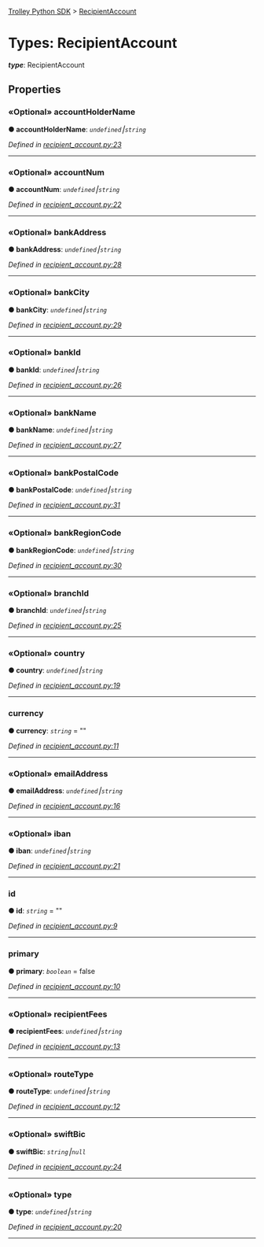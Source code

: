 [Trolley Python SDK](../README.md) > [RecipientAccount](../types/recipientaccount.md)



# Types: RecipientAccount

*__type__*: RecipientAccount



## Properties
<a id="accountholdername"></a>

### «Optional» accountHolderName

**●  accountHolderName**:  *`undefined`⎮`string`* 

*Defined in [recipient_account.py:23](https://github.com/PaymentRails/python-sdk/tree/master/paymentrails/recipient_account.py#L23)*





___

<a id="accountnum"></a>

### «Optional» accountNum

**●  accountNum**:  *`undefined`⎮`string`* 

*Defined in [recipient_account.py:22](https://github.com/PaymentRails/python-sdk/tree/master/paymentrails/recipient_account.py#L22)*





___

<a id="bankaddress"></a>

### «Optional» bankAddress

**●  bankAddress**:  *`undefined`⎮`string`* 

*Defined in [recipient_account.py:28](https://github.com/PaymentRails/python-sdk/tree/master/paymentrails/recipient_account.py#L28)*





___

<a id="bankcity"></a>

### «Optional» bankCity

**●  bankCity**:  *`undefined`⎮`string`* 

*Defined in [recipient_account.py:29](https://github.com/PaymentRails/python-sdk/tree/master/paymentrails/recipient_account.py#L29)*





___

<a id="bankid"></a>

### «Optional» bankId

**●  bankId**:  *`undefined`⎮`string`* 

*Defined in [recipient_account.py:26](https://github.com/PaymentRails/python-sdk/tree/master/paymentrails/recipient_account.py#L26)*





___

<a id="bankname"></a>

### «Optional» bankName

**●  bankName**:  *`undefined`⎮`string`* 

*Defined in [recipient_account.py:27](https://github.com/PaymentRails/python-sdk/tree/master/paymentrails/recipient_account.py#L27)*





___

<a id="bankpostalcode"></a>

### «Optional» bankPostalCode

**●  bankPostalCode**:  *`undefined`⎮`string`* 

*Defined in [recipient_account.py:31](https://github.com/PaymentRails/python-sdk/tree/master/paymentrails/recipient_account.py#L31)*





___

<a id="bankregioncode"></a>

### «Optional» bankRegionCode

**●  bankRegionCode**:  *`undefined`⎮`string`* 

*Defined in [recipient_account.py:30](https://github.com/PaymentRails/python-sdk/tree/master/paymentrails/recipient_account.py#L30)*





___

<a id="branchid"></a>

### «Optional» branchId

**●  branchId**:  *`undefined`⎮`string`* 

*Defined in [recipient_account.py:25](https://github.com/PaymentRails/python-sdk/tree/master/paymentrails/recipient_account.py#L25)*





___

<a id="country"></a>

### «Optional» country

**●  country**:  *`undefined`⎮`string`* 

*Defined in [recipient_account.py:19](https://github.com/PaymentRails/python-sdk/tree/master/paymentrails/recipient_account.py#L19)*





___

<a id="currency"></a>

###  currency

**●  currency**:  *`string`*  = ""

*Defined in [recipient_account.py:11](https://github.com/PaymentRails/python-sdk/tree/master/paymentrails/recipient_account.py#L11)*





___

<a id="emailaddress"></a>

### «Optional» emailAddress

**●  emailAddress**:  *`undefined`⎮`string`* 

*Defined in [recipient_account.py:16](https://github.com/PaymentRails/python-sdk/tree/master/paymentrails/recipient_account.py#L16)*





___

<a id="iban"></a>

### «Optional» iban

**●  iban**:  *`undefined`⎮`string`* 

*Defined in [recipient_account.py:21](https://github.com/PaymentRails/python-sdk/tree/master/paymentrails/recipient_account.py#L21)*





___

<a id="id"></a>

###  id

**●  id**:  *`string`*  = ""

*Defined in [recipient_account.py:9](https://github.com/PaymentRails/python-sdk/tree/master/paymentrails/recipient_account.py#L9)*





___

<a id="primary"></a>

###  primary

**●  primary**:  *`boolean`*  = false

*Defined in [recipient_account.py:10](https://github.com/PaymentRails/python-sdk/tree/master/paymentrails/recipient_account.py#L10)*





___

<a id="recipientfees"></a>

### «Optional» recipientFees

**●  recipientFees**:  *`undefined`⎮`string`* 

*Defined in [recipient_account.py:13](https://github.com/PaymentRails/python-sdk/tree/master/paymentrails/recipient_account.py#L13)*





___

<a id="routetype"></a>

### «Optional» routeType

**●  routeType**:  *`undefined`⎮`string`* 

*Defined in [recipient_account.py:12](https://github.com/PaymentRails/python-sdk/tree/master/paymentrails/recipient_account.py#L12)*





___

<a id="swiftbic"></a>

### «Optional» swiftBic

**●  swiftBic**:  *`string`⎮`null`* 

*Defined in [recipient_account.py:24](https://github.com/PaymentRails/python-sdk/tree/master/paymentrails/recipient_account.py#L24)*





___

<a id="type"></a>

### «Optional» type

**●  type**:  *`undefined`⎮`string`* 

*Defined in [recipient_account.py:20](https://github.com/PaymentRails/python-sdk/tree/master/paymentrails/recipient_account.py#L20)*





___


